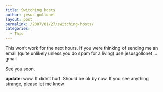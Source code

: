 ```yaml
---
title: Switching hosts
author: jesus gollonet
layout: post
permalink: /2007/01/27/switching-hosts/
categories:
  - This
---
```

This won&#8217;t work for the next hours. If you were thinking of sending me an email (quite unlikely unless you do spam for a living) use jesusgollonet &#8230; gmail

See you soon.

**update:** wow. It didn&#8217;t hurt. Should be ok by now. If you see anything strange, please let me know